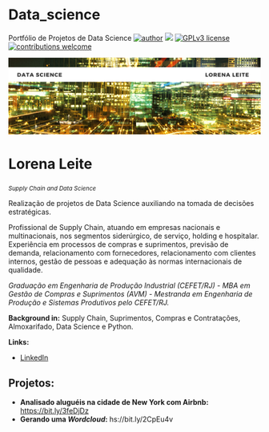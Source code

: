 # Data_science
Portfólio de Projetos de Data Science
[![author](https://img.shields.io/badge/author-carlosfab-red.svg)](https://www.linkedin.com/in/carlosfab) [![](https://img.shields.io/badge/python-3.7+-blue.svg)](https://www.python.org/downloads/release/python-365/) [![GPLv3 license](https://img.shields.io/badge/License-GPLv3-blue.svg)](http://perso.crans.org/besson/LICENSE.html) [![contributions welcome](https://img.shields.io/badge/contributions-welcome-brightgreen.svg?style=flat)](https://github.com/carlosfab/data_science/issues)

<p align="center">
  <img src="banner.png" >
</p>

# Lorena Leite
<sub>*Supply Chain and Data Science*</sub>

Realização de projetos de Data Science auxiliando na tomada de decisões estratégicas.

Profissional de Supply Chain, atuando em empresas nacionais e multinacionais, nos segmentos siderúrgico, de serviço, holding e hospitalar.  Experiência em processos de compras e suprimentos, previsão de demanda, relacionamento com fornecedores, relacionamento com clientes internos, gestão de pessoas e adequação às normas internacionais de qualidade.

*Graduação em Engenharia de Produção Industrial (CEFET/RJ) - MBA em Gestão de Compras e Suprimentos (AVM) - Mestranda em Engenharia de Produção e Sistemas Produtivos pelo CEFET/RJ.*

**Background in:** Supply Chain, Suprimentos, Compras e Contratações, Almoxarifado, Data Science e Python.

**Links:**

* [LinkedIn](https://www.linkedin.com/in/lorenaleite/)



## Projetos:

* **Analisado aluguéis na cidade de New York com Airbnb:** https://bit.ly/3feDjDz
* **Gerando uma *Wordcloud*:** hs://bit.ly/2CpEu4v

